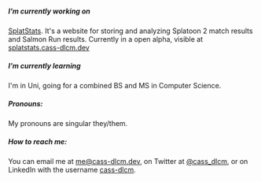 ##### I’m currently working on

[SplatStats](https://github.com/cass-dlcm/splatstatsgo). It's a website for storing and analyzing Splatoon 2 match results and Salmon Run results. Currently in a open alpha, visible at [splatstats.cass-dlcm.dev](https://splatstats.cass-dlcm.dev/two_battles)

##### I’m currently learning

I'm in Uni, going for a combined BS and MS in Computer Science.

##### Pronouns:

My pronouns are singular they/them.

##### How to reach me:

You can email me at me@cass-dlcm.dev, on Twitter at [@cass_dlcm](https://twitter.com/cass_dlcm), or on LinkedIn with the username [cass-dlcm](https://www.linkedin.com/in/cass-dlcm/).
